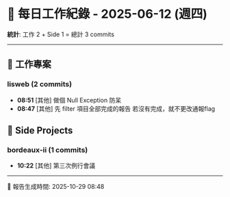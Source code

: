 # 📅 每日工作紀錄 - 2025-06-12 (週四)

**統計**: 工作 2 + Side 1 = 總計 3 commits

---

## 💼 工作專案

### lisweb (2 commits)

- **08:51** [其他] 做個 Null Exception 防呆
- **08:47** [其他] 先 filter 項目全部完成的報告 若沒有完成，就不更改通報flag

## 🎨 Side Projects

### bordeaux-ii (1 commits)

- **10:22** [其他] 第三次例行會議

---

📅 報告生成時間: 2025-10-29 08:48

